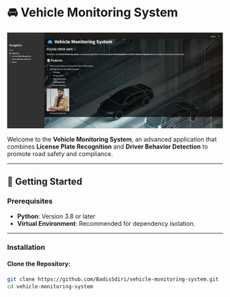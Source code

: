 # 🚘 Vehicle Monitoring System

![Vehicle Monitoring System](readme.jpg)

Welcome to the **Vehicle Monitoring System**, an advanced application that combines **License Plate Recognition** and **Driver Behavior Detection** to promote road safety and compliance.

---

## 🚀 Getting Started

### Prerequisites
- **Python**: Version 3.8 or later
- **Virtual Environment**: Recommended for dependency isolation.

---

### Installation

#### Clone the Repository:
```bash
git clone https://github.com/BadisSdiri/vehicle-monitoring-system.git
cd vehicle-monitoring-system
